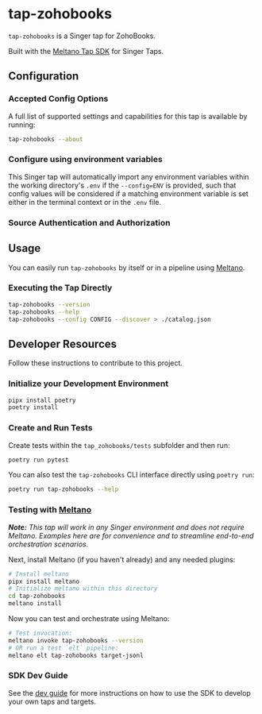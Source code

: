 # tap-zohobooks

`tap-zohobooks` is a Singer tap for ZohoBooks.

Built with the [Meltano Tap SDK](https://sdk.meltano.com) for Singer Taps.

<!--

Developer TODO: Update the below as needed to correctly describe the install procedure. For instance, if you do not have a PyPi repo, or if you want users to directly install from your git repo, you can modify this step as appropriate.

## Installation

Install from PyPi:

```bash
pipx install tap-zohobooks
```

Install from GitHub:

```bash
pipx install git+https://github.com/ORG_NAME/tap-zohobooks.git@main
```

-->

## Configuration

### Accepted Config Options

<!--
Developer TODO: Provide a list of config options accepted by the tap.

This section can be created by copy-pasting the CLI output from:

```
tap-zohobooks --about --format=markdown
```
-->

A full list of supported settings and capabilities for this
tap is available by running:

```bash
tap-zohobooks --about
```

### Configure using environment variables

This Singer tap will automatically import any environment variables within the working directory's
`.env` if the `--config=ENV` is provided, such that config values will be considered if a matching
environment variable is set either in the terminal context or in the `.env` file.

### Source Authentication and Authorization

<!--
Developer TODO: If your tap requires special access on the source system, or any special authentication requirements, provide those here.
-->

## Usage

You can easily run `tap-zohobooks` by itself or in a pipeline using [Meltano](https://meltano.com/).

### Executing the Tap Directly

```bash
tap-zohobooks --version
tap-zohobooks --help
tap-zohobooks --config CONFIG --discover > ./catalog.json
```

## Developer Resources

Follow these instructions to contribute to this project.

### Initialize your Development Environment

```bash
pipx install poetry
poetry install
```

### Create and Run Tests

Create tests within the `tap_zohobooks/tests` subfolder and
  then run:

```bash
poetry run pytest
```

You can also test the `tap-zohobooks` CLI interface directly using `poetry run`:

```bash
poetry run tap-zohobooks --help
```

### Testing with [Meltano](https://www.meltano.com)

_**Note:** This tap will work in any Singer environment and does not require Meltano.
Examples here are for convenience and to streamline end-to-end orchestration scenarios._

<!--
Developer TODO:
Your project comes with a custom `meltano.yml` project file already created. Open the `meltano.yml` and follow any "TODO" items listed in
the file.
-->

Next, install Meltano (if you haven't already) and any needed plugins:

```bash
# Install meltano
pipx install meltano
# Initialize meltano within this directory
cd tap-zohobooks
meltano install
```

Now you can test and orchestrate using Meltano:

```bash
# Test invocation:
meltano invoke tap-zohobooks --version
# OR run a test `elt` pipeline:
meltano elt tap-zohobooks target-jsonl
```

### SDK Dev Guide

See the [dev guide](https://sdk.meltano.com/en/latest/dev_guide.html) for more instructions on how to use the SDK to
develop your own taps and targets.
